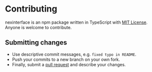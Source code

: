 # Contributing

nexinterface is an npm package written in TypeScript with [MIT License](https://github.com/Hawmex/nexinterface/blob/main/LICENSE). Anyone is welcome to contribute.

## Submitting changes

- Use descriptive commit messages, e.g. `fixed typo in README`.
- Push your commits to a new branch on your own fork.
- Finally, submit a [pull request](https://help.github.com/articles/about-pull-requests/) and describe your changes.
